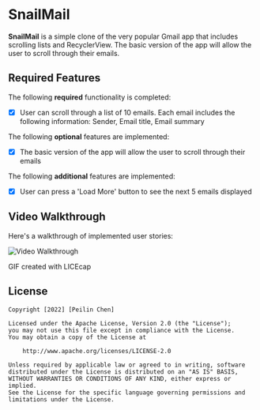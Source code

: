 # SnailMail

**SnailMail** is a simple clone of the very popular Gmail app that includes scrolling lists and RecyclerView. The basic version of the app will allow the user to scroll through their emails.

## Required Features

The following **required** functionality is completed:

- [x] User can scroll through a list of 10 emails. Each email includes the following information: Sender, Email title, Email summary

The following **optional** features are implemented:

- [x] The basic version of the app will allow the user to scroll through their emails

The following **additional** features are implemented:

* [x] User can press a 'Load More' button to see the next 5 emails displayed

## Video Walkthrough

Here's a walkthrough of implemented user stories:

<img src='http://i.imgur.com/link/to/your/gif/file.gif' title='Video Walkthrough' width='' alt='Video Walkthrough' />

<!-- Replace this with whatever GIF tool you used! -->
GIF created with LICEcap 
<!-- Recommended tools:
[Kap](https://getkap.co/) for macOS
[ScreenToGif](https://www.screentogif.com/) for Windows
[peek](https://github.com/phw/peek) for Linux. -->


## License

    Copyright [2022] [Peilin Chen]

    Licensed under the Apache License, Version 2.0 (the "License");
    you may not use this file except in compliance with the License.
    You may obtain a copy of the License at

        http://www.apache.org/licenses/LICENSE-2.0

    Unless required by applicable law or agreed to in writing, software
    distributed under the License is distributed on an "AS IS" BASIS,
    WITHOUT WARRANTIES OR CONDITIONS OF ANY KIND, either express or implied.
    See the License for the specific language governing permissions and
    limitations under the License.
